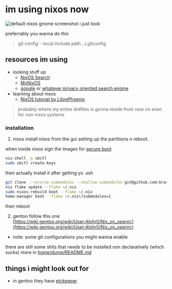# im using nixos now

![default nixos gnome screenshot i just took](https://github.com/GravityShark0/nix/blob/83b2c1b262985569411d3a4c544031521a2099d3/assets/Screenshot%20from%202024-11-22%2018-46-39.png)

preferrably you wanna do this

> git config --local include.path ../.gitconfig

## resources im using

- looking stuff up
  - [NixOS Search](https://search.nixos.org)
  - [MyNixOS](https://mynixos.com/)
  - [google](https://www.google.com/) or [whatever privacy oriented search engine](https://search.brave.com)
- learning about nixos
  - [NixOS tutorial by LibrePhoenix](https://www.youtube.com/watch?v=6WLaNIlDW0M&list=PL_WcXIXdDWWpuypAEKzZF2b5PijTluxRG)

> probably where my entire dotfiles is gonna reside from now on
> even for non nixos systems

### installation

1. nixos
   install nixos from the gui setting up the partitions n reboot.

when inside nixos sign the images for [secure boot](https://github.com/nix-community/lanzaboote/blob/master/docs/QUICK_START.md)

```bash
nix-shell -p sbctl
sudo sbctl create-keys

```

then actually install it after getting yo .ssh

```bash
git clone --recurse-submodules --shallow-submodules git@github.com:GravityShark0/nix.git ~/.nix
nix flake update --flake ~/.nix
sudo nixos-rebuild boot --flake ~/.nix
home-manager boot --flake ~/.nix\?submodules=1
```

then reboot

2. gentoo
   follow this one
   [https://wiki.gentoo.org/wiki/User:Alxhr0/Nix_on_openrc](https://wiki.gentoo.org/wiki/User:Alxhr0/Nix_on_openrc)

- note: some git configurations you might wanna enable

there are still some shits that needs to be installed non declaratively (which sucks)
more in [home/dump/README.md](home/dump/README.md)

## things i might look out for

- in gentoo they have [etckeeper](https://wiki.gentoo.org/wiki/Etckeeper)

```

```
